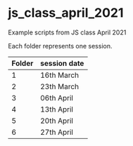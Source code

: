 # js_class_april_2021
Example scripts from JS class April 2021

Each folder represents one session.

| Folder | session date | 
| ------ |--------------| 
| 1      | 16th March   | 
| 2      | 23th March   |
| 3      | 06th April   |  
| 4      | 13th April   |  
| 5      | 20th April   |  
| 6      | 27th April   |  
